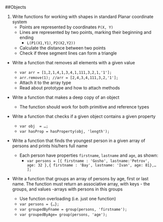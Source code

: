 ##Objects
1. Write functions for working with shapes in  standard Planar coordinate system
	* Points are represented by coordinates `P(X, Y)`
	* Lines are represented by two points, marking their beginning and ending
		* `L(P1(X1,Y1)`, `P2(X2,Y2))`
	* Calculate the distance between two points
	* Check if three segment lines can form a triangle
* Write a function that removes all elements with a given value
	* `var arr = [1,2,1,4,1,3,4,1,111,3,2,1,'1'];`
	* `arr.remove(1); //arr = [2,4,3,4,111,3,2,'1'];`
	* Attach it to the array type
	* Read about prototype and how to attach methods
* Write a function that makes a deep copy of an object
	* The function should work for both primitive and reference types
* Write a function that checks if a given object contains a given property
	* `var obj  = …;`
	* `var hasProp = hasProperty(obj, 'length');`

* Write a function that finds the youngest person in a given array of persons and prints his/hers full name
	* Each person have properties `firstname`, `lastname` and `age`, as shown:
 		* `var persons = [{ firstname : 'Gosho', lastname:'Petrov', age: 32 },{ firstname : 'Bay', lastname: 'Ivan', age: 81},… ];`

* Write a function that groups an array of persons by age, first or last name. The function must return an associative array, with keys - the groups, and values -arrays with persons in this groups
	* Use function overloading (i.e. just one function)
	* `var persons = {…};`
	* `var groupedByFname = group(persons, 'firstname');`
	* `var groupedByAge= group(persons, 'age');`
